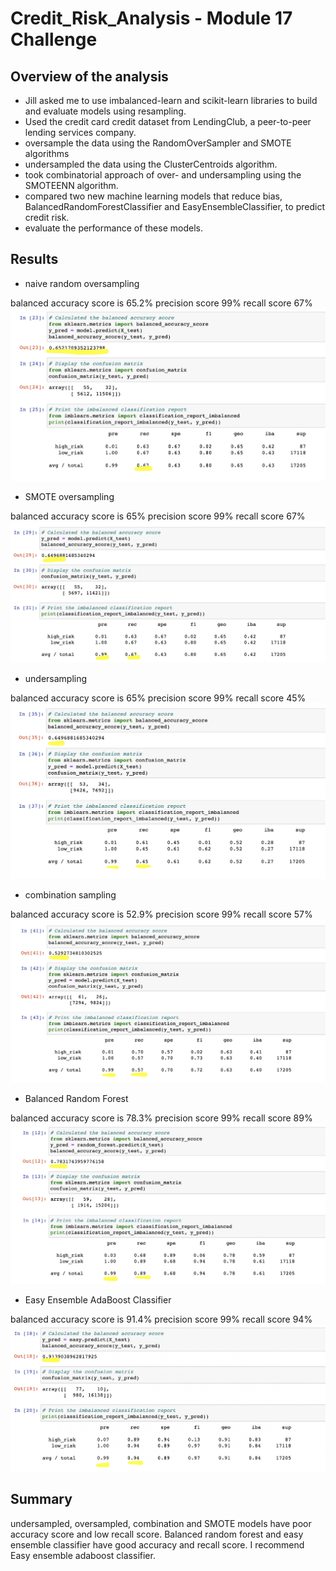 # Credit_Risk_Analysis - Module 17 Challenge
## Overview of the analysis
- Jill asked me to use imbalanced-learn and scikit-learn libraries to build and evaluate models using resampling.
- Used the credit card credit dataset from LendingClub, a peer-to-peer lending services company.
- oversample the data using the RandomOverSampler and SMOTE algorithms
- undersampled the data using the ClusterCentroids algorithm. 
- took combinatorial approach of over- and undersampling using the SMOTEENN algorithm. 
- compared two new machine learning models that reduce bias, BalancedRandomForestClassifier and EasyEnsembleClassifier, to predict credit risk. 
- evaluate the performance of these models.

## Results
- naive random oversampling 

balanced accuracy score is 65.2%
precision score 99%
recall score 67%
![](images/naive.png)

- SMOTE oversampling

balanced accuracy score is 65%
precision score 99%
recall score 67%
![](images/smote.png)


- undersampling

balanced accuracy score is 65%
precision score 99%
recall score 45%
![](images/undersampling.png)


- combination sampling

balanced accuracy score is 52.9%
precision score 99%
recall score 57%
![](images/combination.png)


- Balanced Random Forest

balanced accuracy score is 78.3%
precision score 99%
recall score 89%
![](images/balanced.png)


- Easy Ensemble AdaBoost Classifier

balanced accuracy score is 91.4%
precision score 99%
recall score 94%
![](images/easy.png)



## Summary
undersampled, oversampled, combination and SMOTE models have poor accuracy score and low recall score. Balanced random forest and easy ensemble classifier have good accuracy and recall score. I recommend Easy ensemble adaboost classifier.